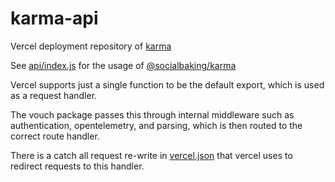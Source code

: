 # karma-api

Vercel deployment repository of [karma](https://github.com/socialbaking/karma)

See [api/index.js](api/index.js) for the usage of [@socialbaking/karma](https://www.npmjs.com/package/@socialbaking/karma)

Vercel supports just a single function to be the default export, which is used
as a request handler. 

The vouch package passes this through internal middleware such as authentication, 
opentelemetry, and parsing, which is then routed to the correct route handler.

There is a catch all request re-write in [vercel.json](vercel.json) that vercel uses to redirect requests to this handler.